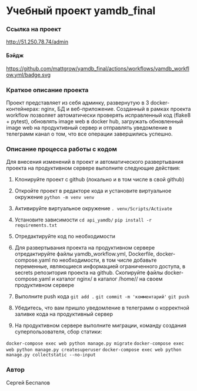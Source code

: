# Учебный проект yamdb_final

### Ссылка на проект

http://51.250.78.74/admin

#### Бэйдж

https://github.com/mattgrow/yamdb_final/actions/workflows/yamdb_workflow.yml/badge.svg

### Краткое описание проекта

Проект представляет из себя админку, развернутую в 3 docker-контейнерах: nginx, БД и веб-приложение. Созданный в рамках проекта workflow позволяет автоматически проверять исправленный код (flake8 + pytest), обновлять image web в docker hub, загружать обновленный image web на продуктивный сервер и отправлять уведомление в телеграмм канал о том, что все операции завершились успешно.

### Описание процесса работы с кодом

Для внесения изменений в проект и автоматического развертывания проекта на продуктивном сервере выполните следующие действия:

1. Клонируйте проект с github (локально и в том числе в свой github)

2. Откройте проект в редакторе кода и установите виртуальное окружение
``` python -m venv venv ```

3. Активируйте виртуальное окружение
``` . venv/Scripts/Activate ```

4. Установите зависимости
``` cd api_yamdb/ ```
``` pip install -r requirements.txt ```

5. Отредактируйте код по необходимости

6. Для развертывания проекта на продуктивном сервере отредактируйте файлы yamdb_workflow.yml, Dockerfile, docker-compose.yaml по необходимости, в том числе добавьте переменные, являющиеся информацией ограниченного доступа, в secrets репозитория проекта на github. Скопируйте файлы docker-compose.yaml и каталог nginx/ в каталог /home/<username>/ на своем продуктивном сервере

7. Выполните push кода
``` git add . ```
``` git commit -m 'комментарий' ```
``` git push ```

8. Убедитесь, что вам пришло уведомление в телеграмм о корректной заливке кода на продуктивный сервер

9. На продуктивном сервере выполните миграции, команду создания суперпользователя, сбор статики:

``` docker-compose exec web python manage.py migrate ```
``` docker-compose exec web python manage.py createsuperuser ```
``` docker-compose exec web python manage.py collectstatic --no-input ```

### Автор

Сергей Беспалов
